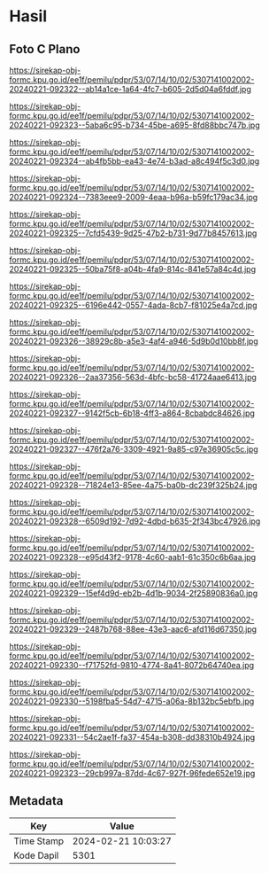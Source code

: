 # Hasil

## Foto C Plano

https://sirekap-obj-formc.kpu.go.id/ee1f/pemilu/pdpr/53/07/14/10/02/5307141002002-20240221-092322--ab14a1ce-1a64-4fc7-b605-2d5d04a6fddf.jpg

https://sirekap-obj-formc.kpu.go.id/ee1f/pemilu/pdpr/53/07/14/10/02/5307141002002-20240221-092323--5aba6c95-b734-45be-a695-8fd88bbc747b.jpg

https://sirekap-obj-formc.kpu.go.id/ee1f/pemilu/pdpr/53/07/14/10/02/5307141002002-20240221-092324--ab4fb5bb-ea43-4e74-b3ad-a8c494f5c3d0.jpg

https://sirekap-obj-formc.kpu.go.id/ee1f/pemilu/pdpr/53/07/14/10/02/5307141002002-20240221-092324--7383eee9-2009-4eaa-b96a-b59fc179ac34.jpg

https://sirekap-obj-formc.kpu.go.id/ee1f/pemilu/pdpr/53/07/14/10/02/5307141002002-20240221-092325--7cfd5439-9d25-47b2-b731-9d77b8457613.jpg

https://sirekap-obj-formc.kpu.go.id/ee1f/pemilu/pdpr/53/07/14/10/02/5307141002002-20240221-092325--50ba75f8-a04b-4fa9-814c-841e57a84c4d.jpg

https://sirekap-obj-formc.kpu.go.id/ee1f/pemilu/pdpr/53/07/14/10/02/5307141002002-20240221-092325--6196e442-0557-4ada-8cb7-f81025e4a7cd.jpg

https://sirekap-obj-formc.kpu.go.id/ee1f/pemilu/pdpr/53/07/14/10/02/5307141002002-20240221-092326--38929c8b-a5e3-4af4-a946-5d9b0d10bb8f.jpg

https://sirekap-obj-formc.kpu.go.id/ee1f/pemilu/pdpr/53/07/14/10/02/5307141002002-20240221-092326--2aa37356-563d-4bfc-bc58-41724aae6413.jpg

https://sirekap-obj-formc.kpu.go.id/ee1f/pemilu/pdpr/53/07/14/10/02/5307141002002-20240221-092327--9142f5cb-6b18-4ff3-a864-8cbabdc84626.jpg

https://sirekap-obj-formc.kpu.go.id/ee1f/pemilu/pdpr/53/07/14/10/02/5307141002002-20240221-092327--476f2a76-3309-4921-9a85-c97e36905c5c.jpg

https://sirekap-obj-formc.kpu.go.id/ee1f/pemilu/pdpr/53/07/14/10/02/5307141002002-20240221-092328--71824e13-85ee-4a75-ba0b-dc239f325b24.jpg

https://sirekap-obj-formc.kpu.go.id/ee1f/pemilu/pdpr/53/07/14/10/02/5307141002002-20240221-092328--6509d192-7d92-4dbd-b635-2f343bc47926.jpg

https://sirekap-obj-formc.kpu.go.id/ee1f/pemilu/pdpr/53/07/14/10/02/5307141002002-20240221-092328--e95d43f2-9178-4c60-aab1-61c350c6b6aa.jpg

https://sirekap-obj-formc.kpu.go.id/ee1f/pemilu/pdpr/53/07/14/10/02/5307141002002-20240221-092329--15ef4d9d-eb2b-4d1b-9034-2f25890836a0.jpg

https://sirekap-obj-formc.kpu.go.id/ee1f/pemilu/pdpr/53/07/14/10/02/5307141002002-20240221-092329--2487b768-88ee-43e3-aac6-afd116d67350.jpg

https://sirekap-obj-formc.kpu.go.id/ee1f/pemilu/pdpr/53/07/14/10/02/5307141002002-20240221-092330--f71752fd-9810-4774-8a41-8072b64740ea.jpg

https://sirekap-obj-formc.kpu.go.id/ee1f/pemilu/pdpr/53/07/14/10/02/5307141002002-20240221-092330--5198fba5-54d7-4715-a06a-8b132bc5ebfb.jpg

https://sirekap-obj-formc.kpu.go.id/ee1f/pemilu/pdpr/53/07/14/10/02/5307141002002-20240221-092331--54c2ae1f-fa37-454a-b308-dd38310b4924.jpg

https://sirekap-obj-formc.kpu.go.id/ee1f/pemilu/pdpr/53/07/14/10/02/5307141002002-20240221-092323--29cb997a-87dd-4c67-927f-96fede652e19.jpg


## Metadata

| Key        | Value               |
| ---------- | ------------------- |
| Time Stamp | 2024-02-21 10:03:27 |
| Kode Dapil | 5301                |



